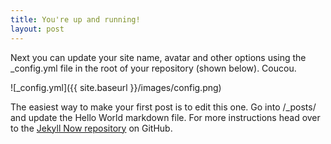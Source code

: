 ```yaml
---
title: You're up and running!
layout: post
---
```


Next you can update your site name, avatar and other options using the _config.yml file in the root of your repository (shown below). Coucou.

![_config.yml]({{ site.baseurl }}/images/config.png)

The easiest way to make your first post is to edit this one. Go into /_posts/ and update the Hello World markdown file. For more instructions head over to the [Jekyll Now repository](https://github.com/barryclark/jekyll-now) on GitHub.
